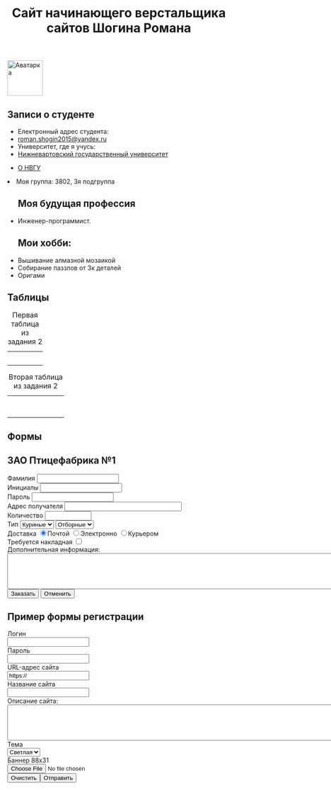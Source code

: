 <!DOCTYPE html>
<html lang="ru">

<head>
    <meta charset="utf-8">
    <link rel="stylesheet" href="style.css">
</head>

<body>
    <header>
        <h1>Сайт начинающего верстальщика сайтов Шогина Романа</h1>
    </header>
    <main>
        <img class="avatar" src="https://sun9-66.userapi.com/impg/W8wzVsw7O7zggwtgnczE3EAHGnCpRPW9wQW-rw/3Omd_oHDBPM.jpg?size=344x414&quality=96&proxy=1&sign=8c7a72dabb93dd9d1bc1ea4a1914bdea&type=album" width="80" height="80" alt="Аватарка">
        <nav class="blog-navigation">
            <h2>Записи о студенте</h2>
            <ul>
                <li>Електронный адрес студента:
                <li><a href="roman.shogin2015@yandex.ru">roman.shogin2015@yandex.ru</a></li>
                <li>Университет, где я учусь:</li>
                <li><a href="https://nvsu.ru/">Нижневартовский государственный университет</a></li>
            </ul>
            <ul>
                <li><a href="https://nvsu.ru/sveden/">О НВГУ</a></li>
            </ul>
            <li>Моя группа: 3802, 3я подгруппа</li>
        </nav>
        <nav class="blog-navigation2">
            <ul>
                <h2>Моя будущая профессия</h2>
                <li>Инженер-программист.</li>
                <h2>Мои хобби:</h2>
                <li>Вышивание алмазной мозаикой</li>
                <li>Собирание паззлов от 3к деталей</li>
                <li>Оригами</li>
            </ul>
        </nav>
        <section>
            <p></p>
        </section>
    </main>
    <footer>
        <h2>Таблицы</h2>
        <table>
            <caption>Первая таблица из задания 2</caption>
            <tr>
                <td colspan="5"> </td>
            </tr>
            <tr>
                <td rowspan="3"></td>
                <td></td>
                <td rowspan="3"></td>
                <td></td>
                <td></td>
            </tr>
            <tr>
                <td rowspan="3"></td>
                <td rowspan="3"></td>
                <td></td>
            </tr>
            <tr>
                <td></td>
            </tr>
            <tr>
                <td></td>
                <td></td>
                <td></td>
            </tr>
        </table>
        <table>
            <caption>Вторая таблица из задания 2</caption>
            <tr>
                <td colspan="8" class="aquamarine"> </td>
            </tr>
            <tr>
                <td rowspan="6" class="bone"> </td>
                <td colspan="6" class="aquamarine"> </td>
                <td rowspan="6" class="bone"> </td>
            </tr>
            <tr>
                <td rowspan="4" class="bone"> </td>
                <td colspan="4" class="aquamarine"> </td>
                <td rowspan="4" class="bone"> </td>
            </tr>
            <tr>
                <td rowspan="2" class="bone"> </td>
                <td class="red"> </td>
                <td class="blue"> </td>
                <td rowspan="2" class="bone"> </td>
            </tr>
            <tr>
                <td class="lime"> </td>
                <td class="yellow"> </td>
            </tr>
            <tr>
                <td colspan="4" class="aquamarine"> </td>
            </tr>
            <tr>
                <td colspan="6" class="aquamarine"> </td>
            </tr>
            <tr>
                <td colspan="8" class="aquamarine"> </td>
            </tr>
        </table>
        <h2>Формы</h2>
        <h2>ЗАО Птицефабрика №1</h2>
        <form align:center>
            <label for="fam-field">Фамилия</label>
            <input type="text" name="fam" id="fam-field"><br>
            <label for="name-field">Инициалы</label>
            <input type="text" name="name" id="name-field"><br>
            <label for="password-field">Пароль</label>
            <input type="password" name="password" id="password-field"><br>
            <label for="adress-field">Адрес получателя</label>
            <input type="text" name="adress" id="adress-field" size="30"><br>
            <label for="count-field">Количество</label>
            <input type="text" name="count" id="count-field" size="10"><br>
            <label for="type">Тип</label>
            <select name="type">
                <option value=Куриные>Куриные</option>
            </select>
            <select name="type">
                <option value=Отборные>Отборные</option>
            </select><br>
            <label for="post-field">Доставка</label>
            <input type="radio" name="post" id="post-field" checked>Почтой
            <input type="radio" name="post" id="elec-field">Электронно
            <input type="radio" name="post" id="courier-field">Курьером <br>
            <label for="check-field">Требуется накладная</label>
            <input type="checkbox" name="check" id="check-field"><br>
            <label for="comment">Дополнительная информация:</label>
            <textarea id="comment" rows=5 cols=100></textarea><br>
            <input type="submit" value="Заказать"> <input type="reset" value="Отменить"><br>
        </form>
        <h2 align:center>Пример формы регистрации</h2>
        <form align:center>
            <label for="login-field">Логин</label><br>
            <input type="text" name="login" id="login-field"><br>
            <label for="password-field">Пароль</label><br>
            <input type="password" name="password" id="password-field"><br>
            <label for="adress-field">URL-адрес сайта</label><br>
            <input type="text" name="adress" id="adress-field" value="https://"><br>
            <label for="name-field">Название сайта</label><br>
            <input type="text" name="name" id="name-field"><br>
            <label for="comment">Описание сайта:</label><br>
            <textarea id="comment" rows=5 cols=100></textarea><br>
            <label for="theme">Тема</label><br>
            <select name="type">
                <option value=light>Светлая</option>
                <option value=dark>Темная</option>
            </select><br>
            <label for="file-field">Баннер 88х31</label><br>
            <input type="file" name="file" id="file-field"><br>
            <input type="reset" value="Очистить"><input type="submit" value="Отправить"><br>
        </form>
    </footer>
</body>

</html>
